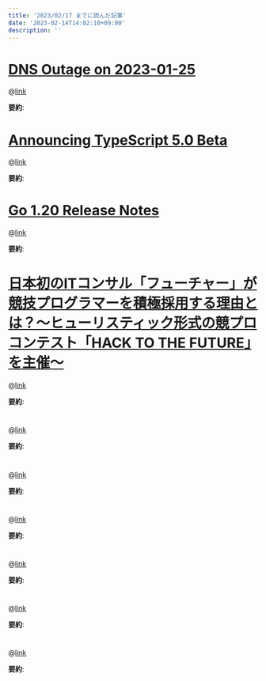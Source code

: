 ```yaml
---
title: '2023/02/17 までに読んだ記事'
date: '2023-02-14T14:02:10+09:00'
description: ''
---
```


# [DNS Outage on 2023-01-25](https://blog.rust-lang.org/inside-rust/2023/02/08/dns-outage-portmortem.html)

@[link](https://blog.rust-lang.org/inside-rust/2023/02/08/dns-outage-portmortem.html)

**要約**: 

# [Announcing TypeScript 5.0 Beta](https://devblogs.microsoft.com/typescript/announcing-typescript-5-0-beta/)

@[link](https://devblogs.microsoft.com/typescript/announcing-typescript-5-0-beta/)

**要約**: 

# [Go 1.20 Release Notes](https://tip.golang.org/doc/go1.20)

@[link](https://tip.golang.org/doc/go1.20)

**要約**: 

# [日本初のITコンサル「フューチャー」が競技プログラマーを積極採用する理由とは？～ヒューリスティック形式の競プロコンテスト「HACK TO THE FUTURE」を主催〜](https://prtimes.jp/story/detail/YxRv5Ksa8Dx)

@[link](https://prtimes.jp/story/detail/YxRv5Ksa8Dx)

**要約**: 

# []()

@[link]()

**要約**: 

# []()

@[link]()

**要約**: 

# []()

@[link]()

**要約**: 

# []()

@[link]()

**要約**: 

# []()

@[link]()

**要約**: 

# []()

@[link]()

**要約**: 
